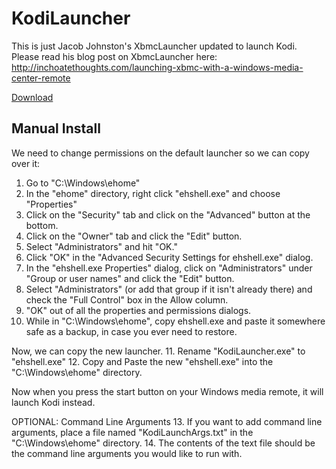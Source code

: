 KodiLauncher
============

This is just Jacob Johnston's XbmcLauncher updated to launch Kodi.
Please read his blog post on XbmcLauncher here: http://inchoatethoughts.com/launching-xbmc-with-a-windows-media-center-remote

[Download](https://github.com/LenAnderson/KodiLauncher/blob/master/bin/Release/KodiLauncher.exe?raw=true)

Manual Install
--------------
We need to change permissions on the default launcher so we can copy over it:
  1. Go to "C:\Windows\ehome"
  2. In the "ehome" directory, right click "ehshell.exe" and choose "Properties"
  3. Click on the "Security" tab and click on the "Advanced" button at the bottom.
  4. Click on the "Owner" tab and click the "Edit" button.
  5. Select "Administrators" and hit "OK."
  6. Click "OK" in the "Advanced Security Settings for ehshell.exe" dialog.
  7. In the "ehshell.exe Properties" dialog, click on "Administrators" under "Group or user names" and click the "Edit" button.
  8. Select "Administrators" (or add that group if it isn't already there) and check the "Full Control" box in the Allow column.
  9. "OK" out of all the properties and permissions dialogs.
  10. While in "C:\Windows\ehome", copy ehshell.exe and paste it somewhere safe as a backup, in case you ever need to restore.

Now, we can copy the new launcher.
  11. Rename "KodiLauncher.exe" to "ehshell.exe"
  12. Copy and Paste the new "ehshell.exe" into the "C:\Windows\ehome" directory.

Now when you press the start button on your Windows media remote, it will launch Kodi instead.

OPTIONAL: Command Line Arguments
  13. If you want to add command line arguments, place a file named "KodiLaunchArgs.txt" in the "C:\Windows\ehome" directory.
  14. The contents of the text file should be the command line arguments you would like to run with.
